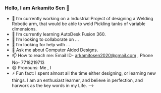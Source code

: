 ### Hello, I am Arkamito Sen  👋

- 🔭 I’m currently working on a Industrial Project of designing a Welding Robotic arm, that would be able to weld Pickling tanks of variable dimensions.
- 🌱 I’m currently learning AutoDesk Fusion 360.
- 👯 I’m looking to collaborate on ...
- 🤔 I’m looking for help with ...
- 💬 Ask me about Computer Aided Designs.
- 📫 How to reach me: Email ID- arkamitosen2020@gmail.com , Phone No- 7718219713
- 😄 Pronouns: Me , I
- ⚡ Fun fact: I spent almost all the time either designing, or learning new things. I am an enthusiast learner, and believe in perfection, and harwork as the key words in my Life.
-->
